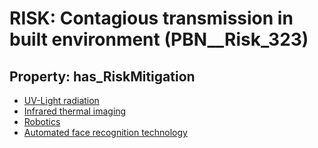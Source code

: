 # RISK: __Contagious transmission in built environment__ (PBN__Risk_323)

## Property: has_RiskMitigation

* [UV-Light radiation](PBN__RiskMitigation_402)
* [Infrared thermal imaging](PBN__RiskMitigation_403)
* [Robotics](PBN__RiskMitigation_404)
* [Automated face recognition technology](PBN__RiskMitigation_405)

